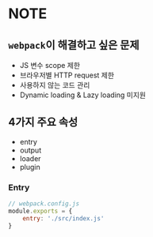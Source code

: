 # NOTE

## `webpack`이 해결하고 싶은 문제

- JS 변수 scope 제한
- 브라우저별 HTTP request 제한
- 사용하지 않는 코드 관리
- Dynamic loading & Lazy loading 미지원

## 4가지 주요 속성

- entry
- output
- loader
- plugin

### Entry

```js
// webpack.config.js
module.exports = {
    entry: './src/index.js'
}
```
